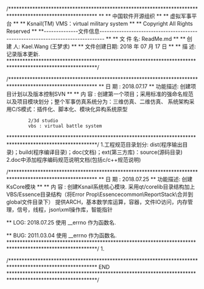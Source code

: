 /*********************************************************************************************************
**
**                                 中国软件开源组织
**
**                                   虚拟军事平台
**
**                           	Ksnail(TM)  VMS：virtual military system
**
**                               Copyright All Rights Reserved
**
**--------------文件信息--------------------------------------------------------------------------------
**
** 文   件   名: ReadMe.md
**
** 创   建   人: Kael.Wang (王梦求)
**
** 文件创建日期: 2018 年 07 月 17 日
**
** 描        述: 记录版本更新.
*********************************************************************************************************/

/*********************************************************************************************************
** 日	期 : 2018.07.17
** 功能描述: 创建项目计划以及版本控制SVN
** 
** 内  容  : 创建第一个项目；采用标准的强命名规范以及项目模块划分；整个军事仿真系统分为：三维仿真、二维仿真、
			系统架构采用C/S模式：插件化、脚本化、模块化异构系统原型
			
			2/3d studio	
			vbs : virtual battle system
			
*********************************************************************************************************/
1.工程规范目录划分: dist(程序输出目录)；build(程序编译目录)；doc(文档)；ext(第三方库)：source(源码目录)
2.doc中添加程序编码规范说明文档(包括c/c++规范说明)

/*********************************************************************************************************
** 日	期 : 2018.07.25
** 功能描述: 创建KsCore模块
** 
** 内  容  : 创建Ksnail系统核心模块.
			采用qt/corelib目录结构加上VBS/Essence目录结构（将Error Prop\Essencecommon\ReportStack\\合并到
			global文件目录下）
			提供ARCH，基本数学库运算，容器，文件IO访问，内存管理，信号，线程，json\xml操作库，智能指针

** LOG:
2018.07.25  使用 __errno 作为函数名.
			
** BUG:
2011.03.04  使用 __errno 作为函数名.
*********************************************************************************************************/
1.

















































/*********************************************************************************************************
  END
*********************************************************************************************************/
